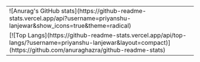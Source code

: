 <table><tr><td>![Anurag's GitHub stats](https://github-readme-stats.vercel.app/api?username=priyanshu-lanjewar&show_icons=true&theme=radical)</td></tr>
<tr><td width="100%">[![Top Langs](https://github-readme-stats.vercel.app/api/top-langs/?username=priyanshu-lanjewar&layout=compact)](https://github.com/anuraghazra/github-readme-stats)</td></tr></table>
